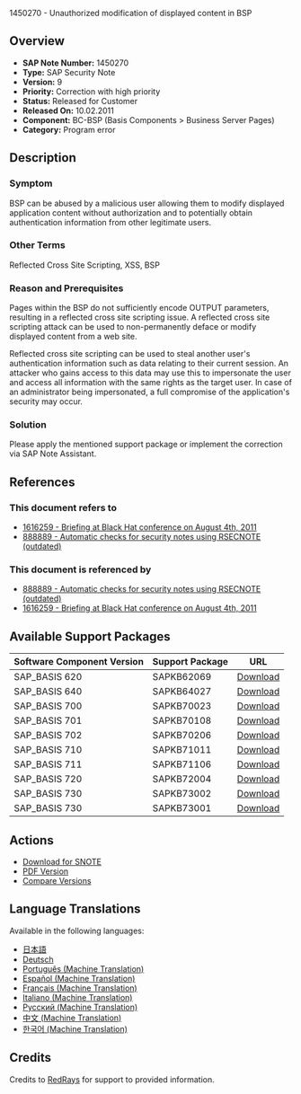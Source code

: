 1450270 - Unauthorized modification of displayed content in BSP

## Overview

- **SAP Note Number:** 1450270
- **Type:** SAP Security Note
- **Version:** 9
- **Priority:** Correction with high priority
- **Status:** Released for Customer
- **Released On:** 10.02.2011
- **Component:** BC-BSP (Basis Components > Business Server Pages)
- **Category:** Program error

## Description

### Symptom

BSP can be abused by a malicious user allowing them to modify displayed application content without authorization and to potentially obtain authentication information from other legitimate users.

### Other Terms

Reflected Cross Site Scripting, XSS, BSP

### Reason and Prerequisites

Pages within the BSP do not sufficiently encode OUTPUT parameters, resulting in a reflected cross site scripting issue. A reflected cross site scripting attack can be used to non-permanently deface or modify displayed content from a web site.

Reflected cross site scripting can be used to steal another user's authentication information such as data relating to their current session. An attacker who gains access to this data may use this to impersonate the user and access all information with the same rights as the target user. In case of an administrator being impersonated, a full compromise of the application's security may occur.

### Solution

Please apply the mentioned support package or implement the correction via SAP Note Assistant.

## References

### This document refers to

- [1616259 - Briefing at Black Hat conference on August 4th, 2011](https://me.sap.com/notes/1616259)
- [888889 - Automatic checks for security notes using RSECNOTE (outdated)](https://me.sap.com/notes/888889)

### This document is referenced by

- [888889 - Automatic checks for security notes using RSECNOTE (outdated)](https://me.sap.com/notes/888889)
- [1616259 - Briefing at Black Hat conference on August 4th, 2011](https://me.sap.com/notes/1616259)

## Available Support Packages

| Software Component Version | Support Package | URL |
|----------------------------|-----------------|-----|
| SAP_BASIS 620              | SAPKB62069      | [Download](https://me.sap.com/supportpackage/SAPKB62069) |
| SAP_BASIS 640              | SAPKB64027      | [Download](https://me.sap.com/supportpackage/SAPKB64027) |
| SAP_BASIS 700              | SAPKB70023      | [Download](https://me.sap.com/supportpackage/SAPKB70023) |
| SAP_BASIS 701              | SAPKB70108      | [Download](https://me.sap.com/supportpackage/SAPKB70108) |
| SAP_BASIS 702              | SAPKB70206      | [Download](https://me.sap.com/supportpackage/SAPKB70206) |
| SAP_BASIS 710              | SAPKB71011      | [Download](https://me.sap.com/supportpackage/SAPKB71011) |
| SAP_BASIS 711              | SAPKB71106      | [Download](https://me.sap.com/supportpackage/SAPKB71106) |
| SAP_BASIS 720              | SAPKB72004      | [Download](https://me.sap.com/supportpackage/SAPKB72004) |
| SAP_BASIS 730              | SAPKB73002      | [Download](https://me.sap.com/supportpackage/SAPKB73002) |
| SAP_BASIS 730              | SAPKB73001      | [Download](https://me.sap.com/supportpackage/SAPKB73001) |

## Actions

- [Download for SNOTE](https://notesdownloads.sap.com/note/0040000008555042017)
- [PDF Version](https://userapps.support.sap.com/sap/support/sfm/notes/print/0001450270?language=en-US&token=915D2F249ADB49E2958727DC509D528A)
- [Compare Versions](https://me.sap.com/notesLatestChanges/0001450270/E/diff)

## Language Translations

Available in the following languages:

- [日本語](https://me.sap.com/notes/0001450270/J)
- [Deutsch](https://me.sap.com/notes/0001450270/D)
- [Português (Machine Translation)](https://me.sap.com/notes/0001450270/P)
- [Español (Machine Translation)](https://me.sap.com/notes/0001450270/S)
- [Français (Machine Translation)](https://me.sap.com/notes/0001450270/F)
- [Italiano (Machine Translation)](https://me.sap.com/notes/0001450270/I)
- [Русский (Machine Translation)](https://me.sap.com/notes/0001450270/R)
- [中文 (Machine Translation)](https://me.sap.com/notes/0001450270/1)
- [한국어 (Machine Translation)](https://me.sap.com/notes/0001450270/3)

## Credits

Credits to [RedRays](https://redrays.io) for support to provided information.